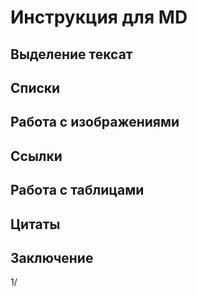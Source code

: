 # Инструкция для MD

## Выделение тексат

## Cписки

## Работа с изображениями

## Ссылки

## Работа с таблицами

## Цитаты

## Заключение

1/
